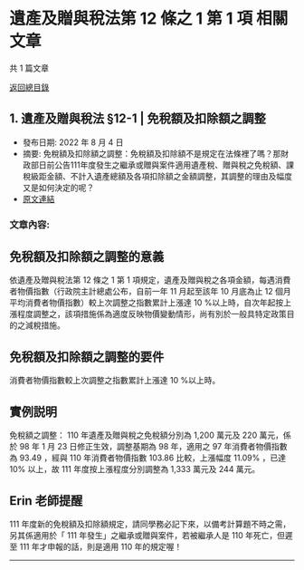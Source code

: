# 遺產及贈與稅法第 12 條之 1 第 1 項 相關文章

共 1 篇文章

[返回總目錄](00_總目錄.md)

## 1. 遺產及贈與稅法 §12-1 | 免稅額及扣除額之調整

- 發布日期: 2022 年 8 月 4 日
- 摘要: 免稅額及扣除額之調整：免稅額及扣除額不是規定在法條裡了嗎？那財政部日前公告111年度發生之繼承或贈與案件適用遺產稅、贈與稅之免稅額、課稅級距金額、不計入遺產總額及各項扣除額之金額調整，其調整的理由及幅度又是如何決定的呢？
- [原文連結](https://www.jasper-realestate.com/%e5%85%8d%e7%a8%85%e9%a1%8d%e5%8f%8a%e6%89%a3%e9%99%a4%e9%a1%8d%e4%b9%8b%e8%aa%bf%e6%95%b4/)

### 文章內容:

## 免稅額及扣除額之調整的意義

依遺產及贈與稅法第 12 條之 1 第 1 項規定，遺產及贈與稅之各項金額，每遇消費者物價指數（行政院主計總處公布，自前一年 11 月起至該年 10 月底為止 12 個月平均消費者物價指數）較上次調整之指數累計上漲達  10 %以上時，自次年起按上漲程度調整之，該項措施係為適度反映物價變動情形，尚有別於一般具特定政策目的之減稅措施。

## 免稅額及扣除額之調整的要件

消費者物價指數較上次調整之指數累計上漲達 10 %以上時。

## 實例説明

免稅額之調整： 110 年遺產及贈與稅之免稅額分別為 1,200 萬元及 220 萬元，係於 98 年 1 月 23 日修正生效，調整基期為 98 年，適用之 97 年消費者物價指數為 93.49 ，經與 110 年消費者物價指數 103.86 比較，上漲幅度 11.09% ，已達 10% 以上，故 111 年度按上漲程度分別調整為 1,333 萬元及 244 萬元。

## Erin 老師提醒

111 年度新的免稅額及扣除額規定，請同學務必記下來，以備考計算題不時之需，另其係適用於「 111 年發生」之繼承或贈與案件，若被繼承人是 110 年死亡，但遲至 111 年才申報的話，則是適用 110 年的規定喔！

---

